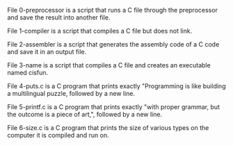 File 0-preprocessor is a script that runs a C file through the preprocessor and save the result into another file.



File 1-compiler is a script that compiles a C file but does not link.



File 2-assembler is a script that generates the assembly code of a C code and save it in an output file.



File 3-name is a script that compiles a C file and creates an executable named cisfun.



File 4-puts.c is a C program that prints exactly "Programming is like building a multilingual puzzle, followed by a new line.



File 5-printf.c is a C program that prints exactly "with proper grammar, but the outcome is a piece of art,", followed by a new line.



File 6-size.c is a C program that prints the size of various types on the computer it is compiled and run on.

